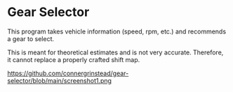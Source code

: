 # Gear Selector

This program takes vehicle information (speed, rpm, etc.) and recommends a gear to select.

This is meant for theoretical estimates and is not very accurate. Therefore, it cannot replace a properly crafted shift map.

https://github.com/connergrinstead/gear-selector/blob/main/screenshot1.png
